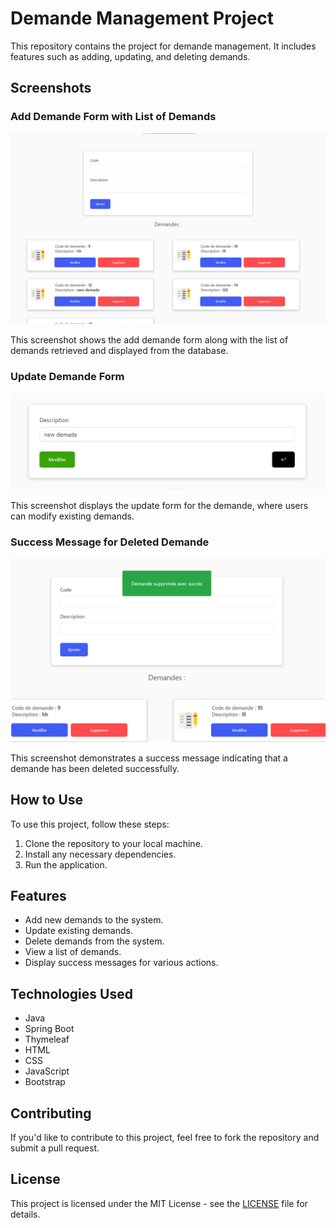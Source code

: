 # Demande Management Project

This repository contains the project for demande management. It includes features such as adding, updating, and deleting demands.

## Screenshots

### Add Demande Form with List of Demands
![Add Demande Form](screenshots/add_demande_form.png)

This screenshot shows the add demande form along with the list of demands retrieved and displayed from the database.

### Update Demande Form
![Update Demande Form](screenshots/update_demande_form.png)

This screenshot displays the update form for the demande, where users can modify existing demands.

### Success Message for Deleted Demande
![Success Message for Deleted Demande](screenshots/deleted_demande_success.png)

This screenshot demonstrates a success message indicating that a demande has been deleted successfully.

## How to Use

To use this project, follow these steps:

1. Clone the repository to your local machine.
2. Install any necessary dependencies.
3. Run the application.

## Features

- Add new demands to the system.
- Update existing demands.
- Delete demands from the system.
- View a list of demands.
- Display success messages for various actions.

## Technologies Used

- Java
- Spring Boot
- Thymeleaf
- HTML
- CSS
- JavaScript
- Bootstrap

## Contributing

If you'd like to contribute to this project, feel free to fork the repository and submit a pull request.

## License

This project is licensed under the MIT License - see the [LICENSE](LICENSE) file for details.
